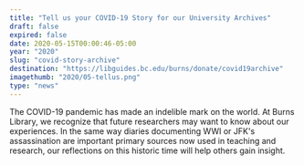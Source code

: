 ```yaml
---
title: "Tell us your COVID-19 Story for our University Archives"
draft: false
expired: false
date: 2020-05-15T00:00:46-05:00
year: "2020"
slug: "covid-story-archive"
destination: "https://libguides.bc.edu/burns/donate/covid19archive"
imagethumb: "2020/05-tellus.png"
type: "news"
---
```


The COVID-19 pandemic has made an indelible mark on the world. At Burns Library, we recognize that future researchers may want to know about our experiences. In the same way diaries documenting WWI or JFK's assassination are important primary sources now used in teaching and research, our reflections on this historic time will help others gain insight.